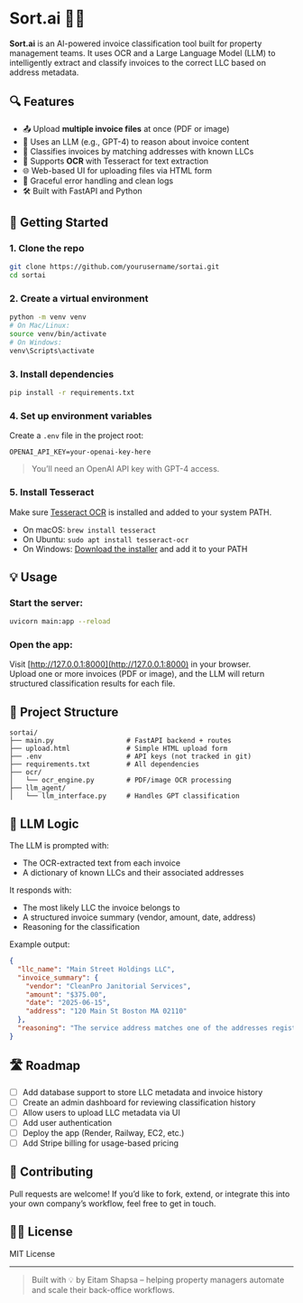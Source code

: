 # Sort.ai 🧾🤖

**Sort.ai** is an AI-powered invoice classification tool built for property management teams. It uses OCR and a Large Language Model (LLM) to intelligently extract and classify invoices to the correct LLC based on address metadata.

## 🔍 Features

- 📤 Upload **multiple invoice files** at once (PDF or image)
- 🧠 Uses an LLM (e.g., GPT-4) to reason about invoice content
- 📌 Classifies invoices by matching addresses with known LLCs
- 📄 Supports **OCR** with Tesseract for text extraction
- 🌐 Web-based UI for uploading files via HTML form
- 🦺 Graceful error handling and clean logs
- 🛠️ Built with FastAPI and Python

## 🚀 Getting Started

### 1. Clone the repo

```bash
git clone https://github.com/yourusername/sortai.git
cd sortai
```

### 2. Create a virtual environment

```bash
python -m venv venv
# On Mac/Linux:
source venv/bin/activate
# On Windows:
venv\Scripts\activate
```

### 3. Install dependencies

```bash
pip install -r requirements.txt
```

### 4. Set up environment variables

Create a `.env` file in the project root:

```env
OPENAI_API_KEY=your-openai-key-here
```

> You’ll need an OpenAI API key with GPT-4 access.

### 5. Install Tesseract

Make sure [Tesseract OCR](https://github.com/tesseract-ocr/tesseract) is installed and added to your system PATH.

- On macOS: `brew install tesseract`
- On Ubuntu: `sudo apt install tesseract-ocr`
- On Windows: [Download the installer](https://github.com/UB-Mannheim/tesseract/wiki) and add it to your PATH

## 💡 Usage

### Start the server:

```bash
uvicorn main:app --reload
```

### Open the app:

Visit [http://127.0.0.1:8000](http://127.0.0.1:8000) in your browser.  
Upload one or more invoices (PDF or image), and the LLM will return structured classification results for each file.

## 📂 Project Structure

```
sortai/
├── main.py                  # FastAPI backend + routes
├── upload.html              # Simple HTML upload form
├── .env                     # API keys (not tracked in git)
├── requirements.txt         # All dependencies
├── ocr/
│   └── ocr_engine.py        # PDF/image OCR processing
├── llm_agent/
│   └── llm_interface.py     # Handles GPT classification
```

## 🧠 LLM Logic

The LLM is prompted with:

- The OCR-extracted text from each invoice
- A dictionary of known LLCs and their associated addresses

It responds with:

- The most likely LLC the invoice belongs to
- A structured invoice summary (vendor, amount, date, address)
- Reasoning for the classification

Example output:

```json
{
  "llc_name": "Main Street Holdings LLC",
  "invoice_summary": {
    "vendor": "CleanPro Janitorial Services",
    "amount": "$375.00",
    "date": "2025-06-15",
    "address": "120 Main St Boston MA 02110"
  },
  "reasoning": "The service address matches one of the addresses registered under Main Street Holdings LLC."
}
```

## 🛣️ Roadmap

- [ ] Add database support to store LLC metadata and invoice history
- [ ] Create an admin dashboard for reviewing classification history
- [ ] Allow users to upload LLC metadata via UI
- [ ] Add user authentication
- [ ] Deploy the app (Render, Railway, EC2, etc.)
- [ ] Add Stripe billing for usage-based pricing

## 🤝 Contributing

Pull requests are welcome! If you’d like to fork, extend, or integrate this into your own company’s workflow, feel free to get in touch.

## 🧑‍💼 License

MIT License

---

> Built with 💡 by Eitam Shapsa – helping property managers automate and scale their back-office workflows.